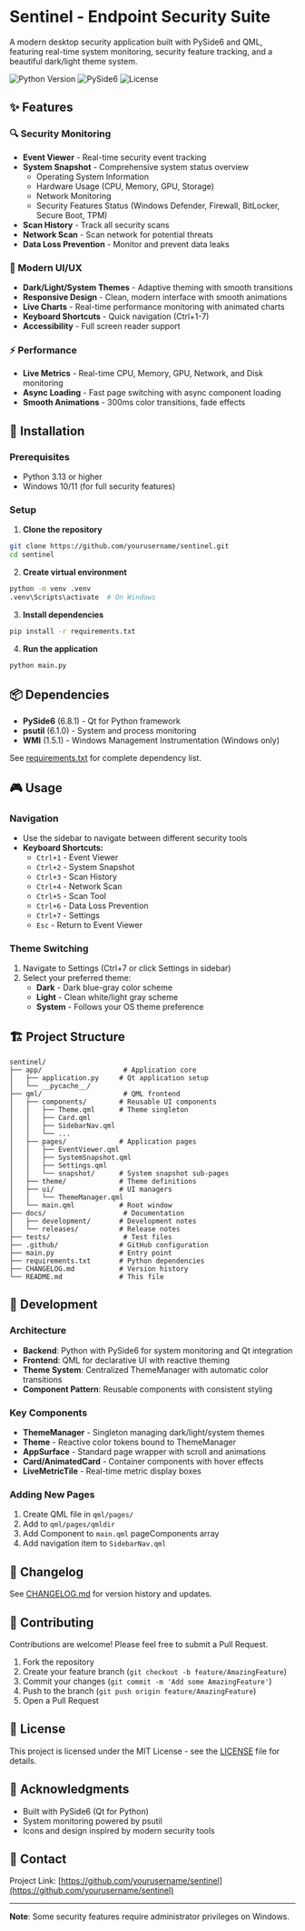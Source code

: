# Sentinel - Endpoint Security Suite

A modern desktop security application built with PySide6 and QML, featuring real-time system monitoring, security feature tracking, and a beautiful dark/light theme system.

![Python Version](https://img.shields.io/badge/python-3.13-blue)
![PySide6](https://img.shields.io/badge/PySide6-6.8.1-green)
![License](https://img.shields.io/badge/license-MIT-blue)

## ✨ Features

### 🔍 Security Monitoring
- **Event Viewer** - Real-time security event tracking
- **System Snapshot** - Comprehensive system status overview
  - Operating System Information
  - Hardware Usage (CPU, Memory, GPU, Storage)
  - Network Monitoring
  - Security Features Status (Windows Defender, Firewall, BitLocker, Secure Boot, TPM)
- **Scan History** - Track all security scans
- **Network Scan** - Scan network for potential threats
- **Data Loss Prevention** - Monitor and prevent data leaks

### 🎨 Modern UI/UX
- **Dark/Light/System Themes** - Adaptive theming with smooth transitions
- **Responsive Design** - Clean, modern interface with smooth animations
- **Live Charts** - Real-time performance monitoring with animated charts
- **Keyboard Shortcuts** - Quick navigation (Ctrl+1-7)
- **Accessibility** - Full screen reader support

### ⚡ Performance
- **Live Metrics** - Real-time CPU, Memory, GPU, Network, and Disk monitoring
- **Async Loading** - Fast page switching with async component loading
- **Smooth Animations** - 300ms color transitions, fade effects

## 🚀 Installation

### Prerequisites
- Python 3.13 or higher
- Windows 10/11 (for full security features)

### Setup

1. **Clone the repository**
```bash
git clone https://github.com/yourusername/sentinel.git
cd sentinel
```

2. **Create virtual environment**
```bash
python -m venv .venv
.venv\Scripts\activate  # On Windows
```

3. **Install dependencies**
```bash
pip install -r requirements.txt
```

4. **Run the application**
```bash
python main.py
```

## 📦 Dependencies

- **PySide6** (6.8.1) - Qt for Python framework
- **psutil** (6.1.0) - System and process monitoring
- **WMI** (1.5.1) - Windows Management Instrumentation (Windows only)

See [requirements.txt](requirements.txt) for complete dependency list.

## 🎮 Usage

### Navigation
- Use the sidebar to navigate between different security tools
- **Keyboard Shortcuts:**
  - `Ctrl+1` - Event Viewer
  - `Ctrl+2` - System Snapshot
  - `Ctrl+3` - Scan History
  - `Ctrl+4` - Network Scan
  - `Ctrl+5` - Scan Tool
  - `Ctrl+6` - Data Loss Prevention
  - `Ctrl+7` - Settings
  - `Esc` - Return to Event Viewer

### Theme Switching
1. Navigate to Settings (Ctrl+7 or click Settings in sidebar)
2. Select your preferred theme:
   - **Dark** - Dark blue-gray color scheme
   - **Light** - Clean white/light gray scheme
   - **System** - Follows your OS theme preference

## 🏗️ Project Structure

```
sentinel/
├── app/                    # Application core
│   ├── application.py     # Qt application setup
│   └── __pycache__/
├── qml/                    # QML frontend
│   ├── components/        # Reusable UI components
│   │   ├── Theme.qml      # Theme singleton
│   │   ├── Card.qml
│   │   ├── SidebarNav.qml
│   │   └── ...
│   ├── pages/             # Application pages
│   │   ├── EventViewer.qml
│   │   ├── SystemSnapshot.qml
│   │   ├── Settings.qml
│   │   └── snapshot/      # System snapshot sub-pages
│   ├── theme/             # Theme definitions
│   ├── ui/                # UI managers
│   │   └── ThemeManager.qml
│   └── main.qml           # Root window
├── docs/                   # Documentation
│   ├── development/       # Development notes
│   └── releases/          # Release notes
├── tests/                  # Test files
├── .github/               # GitHub configuration
├── main.py                # Entry point
├── requirements.txt       # Python dependencies
├── CHANGELOG.md           # Version history
└── README.md              # This file
```

## 🔧 Development

### Architecture
- **Backend**: Python with PySide6 for system monitoring and Qt integration
- **Frontend**: QML for declarative UI with reactive theming
- **Theme System**: Centralized ThemeManager with automatic color transitions
- **Component Pattern**: Reusable components with consistent styling

### Key Components
- **ThemeManager** - Singleton managing dark/light/system themes
- **Theme** - Reactive color tokens bound to ThemeManager
- **AppSurface** - Standard page wrapper with scroll and animations
- **Card/AnimatedCard** - Container components with hover effects
- **LiveMetricTile** - Real-time metric display boxes

### Adding New Pages
1. Create QML file in `qml/pages/`
2. Add to `qml/pages/qmldir`
3. Add Component to `main.qml` pageComponents array
4. Add navigation item to `SidebarNav.qml`

## 📝 Changelog

See [CHANGELOG.md](CHANGELOG.md) for version history and updates.

## 🤝 Contributing

Contributions are welcome! Please feel free to submit a Pull Request.

1. Fork the repository
2. Create your feature branch (`git checkout -b feature/AmazingFeature`)
3. Commit your changes (`git commit -m 'Add some AmazingFeature'`)
4. Push to the branch (`git push origin feature/AmazingFeature`)
5. Open a Pull Request

## 📄 License

This project is licensed under the MIT License - see the [LICENSE](LICENSE) file for details.

## 🙏 Acknowledgments

- Built with PySide6 (Qt for Python)
- System monitoring powered by psutil
- Icons and design inspired by modern security tools

## 📧 Contact

Project Link: [https://github.com/yourusername/sentinel](https://github.com/yourusername/sentinel)

---

**Note**: Some security features require administrator privileges on Windows.
